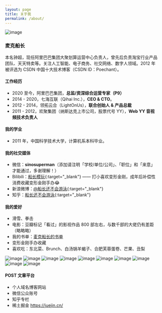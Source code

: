 ```yaml
---
layout: page
title: 关于我
permalink: /about/
---
```


![image](/img/about/avatar.jpg)

### 麦克船长

本名钟超，现任阿里巴巴集团大聚划算运营中心负责人，曾先后负责淘宝行业产品团队、天天特卖等。关注人工智能、电子商务、社交网络、数字人领域。2012 年被评选为 CSDN 中国十大技术博客（CSDN ID：Poechant）。

#### 工作经历

* 2020 至今，阿里巴巴集团，**总监/资深综合运营专家（P9）**
* 2014 - 2020，七海互联（Qihai Inc.），**CEO & CTO**。
* 2012 - 2014，领拓云合（LightOnUs），**联合创始人 & 产品总裁**
* 2011 - 2012，欢聚集团（纳斯达克上市公司，股票代号 YY），**Web YY 音视频技术负责人**

#### 我的学业

* 2011 年，中国科学技术大学，计算机系本科毕业。

#### 我的社交媒体

* 微信：**sinosuperman**（添加请注明「学校/单位/公司」、「职位」和「来意」才能通过，多谢理解！）
* Bilibili：[<u>船长模玩</u>](https://space.bilibili.com/482553760){:target="_blank"} —— 打小喜欢变形金刚，成年后补偿性消费收藏变形金刚手办😂
* 新浪微博：[<u>@船长还不会游泳</u>](http://weibo.com/lauginhom){:target="_blank"}
* 知乎：[<u>船长还不会游泳</u>](https://www.zhihu.com/people/poechant){:target="_blank"}

#### 我的爱好

* 滑雪、拳击
* 电影：豆瓣标记「看过」的影视作品 800 部左右，与数千部的大佬仍有差距（略略略）
* 我的书单：[麦克船长的书单](/booklist/)
* 变形金刚手办收藏
* 喜欢吃：东北菜、Brunch、白汤锅羊蝎子、合肥芙蓉蛋卷、芒果、丑梨

![image](/img/about/photo_10.jpg)
![image](/img/about/photo_2.jpg)
![image](/img/about/photo_6.jpg)
![image](/img/about/photo_3.jpg)
![image](/img/about/photo_4.jpg)
![image](/img/about/photo_5.jpg)
![image](/img/about/photo_1.jpg)
![image](/img/about/photo_7.jpg)
![image](/img/about/photo_8.jpg)
![image](/img/about/photo_9.jpg)

#### POST 文章平台

* 个人域名博客网站
* 微信公众账号
* 知乎专栏
* 稀土掘金 https://juejin.cn/